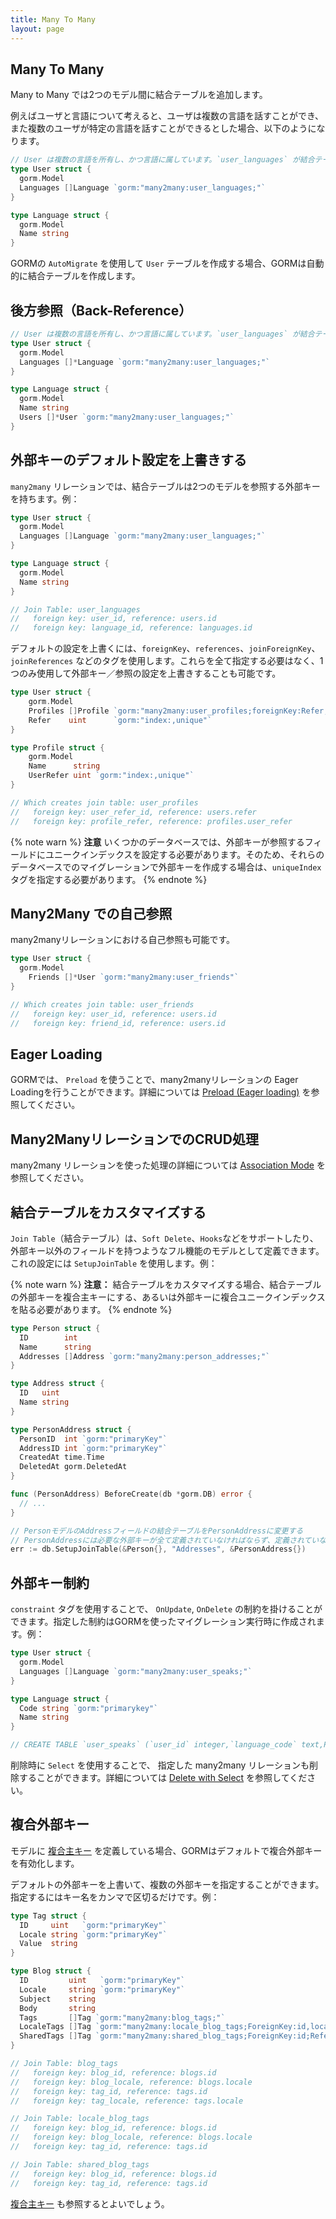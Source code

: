 ```yaml
---
title: Many To Many
layout: page
---
```


## Many To Many

Many to Many では2つのモデル間に結合テーブルを追加します。

例えばユーザと言語について考えると、ユーザは複数の言語を話すことができ、また複数のユーザが特定の言語を話すことができるとした場合、以下のようになります。

```go
// User は複数の言語を所有し、かつ言語に属しています。`user_languages` が結合テーブルになります
type User struct {
  gorm.Model
  Languages []Language `gorm:"many2many:user_languages;"`
}

type Language struct {
  gorm.Model
  Name string
}
```

GORMの `AutoMigrate` を使用して `User` テーブルを作成する場合、GORMは自動的に結合テーブルを作成します。

## 後方参照（Back-Reference）

```go
// User は複数の言語を所有し、かつ言語に属しています。`user_languages` が結合テーブルになります
type User struct {
  gorm.Model
  Languages []*Language `gorm:"many2many:user_languages;"`
}

type Language struct {
  gorm.Model
  Name string
  Users []*User `gorm:"many2many:user_languages;"`
}
```

## 外部キーのデフォルト設定を上書きする

`many2many` リレーションでは、結合テーブルは2つのモデルを参照する外部キーを持ちます。例：

```go
type User struct {
  gorm.Model
  Languages []Language `gorm:"many2many:user_languages;"`
}

type Language struct {
  gorm.Model
  Name string
}

// Join Table: user_languages
//   foreign key: user_id, reference: users.id
//   foreign key: language_id, reference: languages.id
```

デフォルトの設定を上書くには、`foreignKey`、`references`、`joinForeignKey`、`joinReferences` などのタグを使用します。これらを全て指定する必要はなく、1つのみ使用して外部キー／参照の設定を上書きすることも可能です。

```go
type User struct {
    gorm.Model
    Profiles []Profile `gorm:"many2many:user_profiles;foreignKey:Refer;joinForeignKey:UserReferID;References:UserRefer;joinReferences:ProfileRefer"`
    Refer    uint      `gorm:"index:,unique"`
}

type Profile struct {
    gorm.Model
    Name      string
    UserRefer uint `gorm:"index:,unique"`
}

// Which creates join table: user_profiles
//   foreign key: user_refer_id, reference: users.refer
//   foreign key: profile_refer, reference: profiles.user_refer
```

{% note warn %}
**注意** いくつかのデータベースでは、外部キーが参照するフィールドにユニークインデックスを設定する必要があります。そのため、それらのデータベースでのマイグレーションで外部キーを作成する場合は、`uniqueIndex` タグを指定する必要があります。
{% endnote %}

## Many2Many での自己参照

many2manyリレーションにおける自己参照も可能です。

```go
type User struct {
  gorm.Model
    Friends []*User `gorm:"many2many:user_friends"`
}

// Which creates join table: user_friends
//   foreign key: user_id, reference: users.id
//   foreign key: friend_id, reference: users.id
```

## Eager Loading

GORMでは、 `Preload` を使うことで、many2manyリレーションの Eager Loadingを行うことができます。詳細については [Preload (Eager loading)](preload.html) を参照してください。

## Many2ManyリレーションでのCRUD処理

many2many リレーションを使った処理の詳細については [Association Mode](associations.html#Association-Mode) を参照してください。

## 結合テーブルをカスタマイズする

`Join Table`（結合テーブル）は、`Soft Delete`、`Hooks`などをサポートしたり、外部キー以外のフィールドを持つようなフル機能のモデルとして定義できます。これの設定には `SetupJoinTable` を使用します。例：

{% note warn %}
**注意：** 結合テーブルをカスタマイズする場合、結合テーブルの外部キーを複合主キーにする、あるいは外部キーに複合ユニークインデックスを貼る必要があります。
{% endnote %}

```go
type Person struct {
  ID        int
  Name      string
  Addresses []Address `gorm:"many2many:person_addresses;"`
}

type Address struct {
  ID   uint
  Name string
}

type PersonAddress struct {
  PersonID  int `gorm:"primaryKey"`
  AddressID int `gorm:"primaryKey"`
  CreatedAt time.Time
  DeletedAt gorm.DeletedAt
}

func (PersonAddress) BeforeCreate(db *gorm.DB) error {
  // ...
}

// PersonモデルのAddressフィールドの結合テーブルをPersonAddressに変更する
// PersonAddressには必要な外部キーが全て定義されていなければならず、定義されていない場合はエラーとなる
err := db.SetupJoinTable(&Person{}, "Addresses", &PersonAddress{})
```

## 外部キー制約

`constraint` タグを使用することで、 `OnUpdate`, `OnDelete` の制約を掛けることができます。指定した制約はGORMを使ったマイグレーション実行時に作成されます。例：

```go
type User struct {
  gorm.Model
  Languages []Language `gorm:"many2many:user_speaks;"`
}

type Language struct {
  Code string `gorm:"primarykey"`
  Name string
}

// CREATE TABLE `user_speaks` (`user_id` integer,`language_code` text,PRIMARY KEY (`user_id`,`language_code`),CONSTRAINT `fk_user_speaks_user` FOREIGN KEY (`user_id`) REFERENCES `users`(`id`) ON DELETE SET NULL ON UPDATE CASCADE,CONSTRAINT `fk_user_speaks_language` FOREIGN KEY (`language_code`) REFERENCES `languages`(`code`) ON DELETE SET NULL ON UPDATE CASCADE);
```

削除時に `Select` を使用することで、 指定した many2many リレーションも削除することができます。詳細については [Delete with Select](associations.html#delete_with_select) を参照してください。

## 複合外部キー

モデルに [複合主キー](composite_primary_key.html) を定義している場合、GORMはデフォルトで複合外部キーを有効化します。

デフォルトの外部キーを上書いて、複数の外部キーを指定することができます。指定するにはキー名をカンマで区切るだけです。例：

```go
type Tag struct {
  ID     uint   `gorm:"primaryKey"`
  Locale string `gorm:"primaryKey"`
  Value  string
}

type Blog struct {
  ID         uint   `gorm:"primaryKey"`
  Locale     string `gorm:"primaryKey"`
  Subject    string
  Body       string
  Tags       []Tag `gorm:"many2many:blog_tags;"`
  LocaleTags []Tag `gorm:"many2many:locale_blog_tags;ForeignKey:id,locale;References:id"`
  SharedTags []Tag `gorm:"many2many:shared_blog_tags;ForeignKey:id;References:id"`
}

// Join Table: blog_tags
//   foreign key: blog_id, reference: blogs.id
//   foreign key: blog_locale, reference: blogs.locale
//   foreign key: tag_id, reference: tags.id
//   foreign key: tag_locale, reference: tags.locale

// Join Table: locale_blog_tags
//   foreign key: blog_id, reference: blogs.id
//   foreign key: blog_locale, reference: blogs.locale
//   foreign key: tag_id, reference: tags.id

// Join Table: shared_blog_tags
//   foreign key: blog_id, reference: blogs.id
//   foreign key: tag_id, reference: tags.id
```

[複合主キー](composite_primary_key.html) も参照するとよいでしょう。
